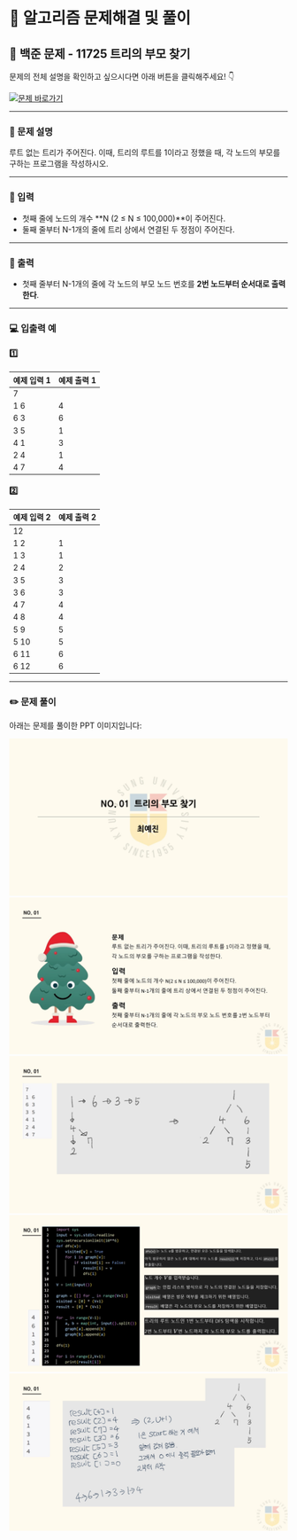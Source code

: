 # 🧩 알고리즘 문제해결 및 풀이

## 📘 백준 문제 - 11725 트리의 부모 찾기

문제의 전체 설명을 확인하고 싶으시다면 아래 버튼을 클릭해주세요! 👇

[![문제 바로가기](https://img.shields.io/badge/문제%20바로가기-%230088CC?style=for-the-badge&logo=google-chrome&logoColor=white)](https://www.acmicpc.net/problem/11725)

---
### 📌 문제 설명

루트 없는 트리가 주어진다. 이때, 트리의 루트를 1이라고 정했을 때, 각 노드의 부모를 구하는 프로그램을 작성하시오.

---
### 🚀 입력

- 첫째 줄에 노드의 개수 **N (2 ≤ N ≤ 100,000)**이 주어진다.
- 둘째 줄부터 N-1개의 줄에 트리 상에서 연결된 두 정점이 주어진다.

---

### 🎯 출력

- 첫째 줄부터 N-1개의 줄에 각 노드의 부모 노드 번호를 **2번 노드부터 순서대로 출력한다**.

---
### 💻 입출력 예 

#### 1️⃣

| 예제 입력 1         | 예제 출력 1 |
|---------------------|------------|
| 7                   |            |
| 1 6                 | 4          |
| 6 3                 | 6          |
| 3 5                 | 1          |
| 4 1                 | 3          |
| 2 4                 | 1          |
| 4 7                 | 4          |

#### 2️⃣

| 예제 입력 2         | 예제 출력 2 |
|---------------------|------------|
| 12                  |            |
| 1 2                 | 1          |
| 1 3                 | 1          |
| 2 4                 | 2          |
| 3 5                 | 3          |
| 3 6                 | 3          |
| 4 7                 | 4          |
| 4 8                 | 4          |
| 5 9                 | 5          |
| 5 10                | 5          |
| 6 11                | 6          |
| 6 12                | 6          |

---

### ✏️ 문제 풀이

아래는 문제를 풀이한 PPT 이미지입니다:  

![문제 풀이](./img/1.jpg)
![문제 풀이](./img/2.jpg)
![문제 풀이](./img/3.jpg)
![문제 풀이](./img/4.jpg)
![문제 풀이](./img/5.jpg)
